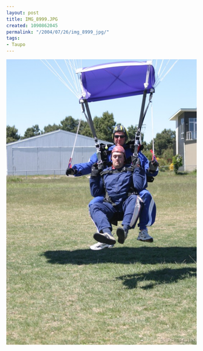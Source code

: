 ```yaml
---
layout: post
title: IMG_8999.JPG
created: 1090862045
permalink: "/2004/07/26/img_8999_jpg/"
tags:
- Taupo
---
```


<img src="/image/images/img_8999.jpg-898.jpg"/>

